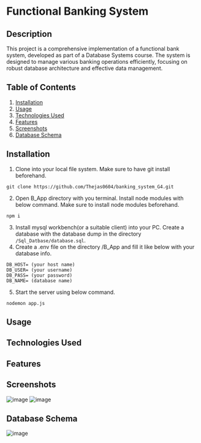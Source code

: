 # Functional Banking System

## Description
This project is a comprehensive implementation of a functional bank system, developed as part of a Database Systems course. The system is designed to manage various banking operations efficiently, focusing on robust database architecture and effective data management.

## Table of Contents

1. [Installation](#installation)
2. [Usage](#usage)
3. [Technologies Used](#technologies-used)
4. [Features](#features)
5. [Screenshots](#screenshots)
6. [Database Schema](#database-schema)

## Installation
1. Clone into your local file system. Make sure to have git install beforehand.

```
git clone https://github.com/Thejas0604/banking_system_G4.git
```
2. Open B_App directory with you terminal. Install node modules with below command. Make sure to install node modules beforehand.
```
npm i
```
3. Install mysql workbench(or a suitable client) into your PC. Create a database with the database dump in the directory `/Sql_Datbase/database.sql`.
4. Create a .env file on the directory /B_App and fill it like below with your database info.
```
DB_HOST= (your host name)
DB_USER= (your username)
DB_PASS= (your password)
DB_NAME= (database name)
```
 5. Start the server using below command.
```
nodemon app.js
```

## Usage

## Technologies Used

## Features

## Screenshots
![image](https://github.com/Thejas0604/banking_system_G4/assets/109301978/ffc5c5be-8ec4-4dba-a0ce-35a0ac25bdee)
![image](https://github.com/Thejas0604/banking_system_G4/assets/109301978/d438004e-1296-4509-837f-050412a80acb)



## Database Schema

![image](https://github.com/Thejas0604/banking_system_G4/assets/109301978/dcd89c23-7708-4676-bafa-baaec30e28e8)


